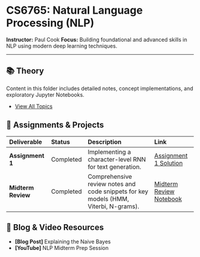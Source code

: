 # CS6765: Natural Language Processing (NLP)

**Instructor:** Paul Cook
**Focus:** Building foundational and advanced skills in NLP using modern deep learning techniques.

---

## 📚 Theory

Content in this folder includes detailed notes, concept implementations, and exploratory Jupyter Notebooks.

* [View All Topics](./01_Topics/)

## 📝 Assignments & Projects

| Deliverable | Status | Description | Link |
| :--- | :--- | :--- | :--- |
| **Assignment 1** | Completed | Implementing a character-level RNN for text generation. | [Assignment 1 Solution](./02_Assignments/Assignment_1_Text_Generation/) |
| **Midterm Review**| Completed | Comprehensive review notes and code snippets for key models (HMM, Viterbi, N-grams). | [Midterm Review Notebook](./02_Assignments/Assignment_2_Midterm_Review/) |

## 🔗 Blog & Video Resources

* **[Blog Post]** Explaining the Naive Bayes
* **[YouTube]** NLP Midterm Prep Session 